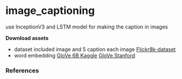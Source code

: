 # image_captioning
use InceptionV3 and LSTM model for making the caption in images

**Download assets**

- dataset included image and 5 caption each image [Flickr8k-dataset](https://www.kaggle.com/datasets/adityajn105/flickr8k)
- word embedding [GloVe 6B Kaggle](https://www.kaggle.com/datasets/anindya2906/glove6b?select=glove.6B.200d.txt) [GloVe Stanford](https://nlp.stanford.edu/projects/glove/)
### References
